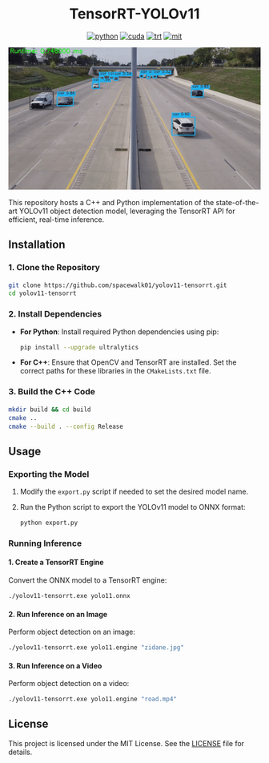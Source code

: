 <div align="center">

TensorRT-YOLOv11
===========================

[![python](https://img.shields.io/badge/python-3.10.12-green)](https://www.python.org/downloads/release/python-31012/)
[![cuda](https://img.shields.io/badge/cuda-11.6-green)](https://developer.nvidia.com/cuda-downloads)
[![trt](https://img.shields.io/badge/TRT-8.6-green)](https://developer.nvidia.com/tensorrt)
[![mit](https://img.shields.io/badge/license-MIT-blue)](https://github.com/spacewalk01/TensorRT-YOLOv9/tree/main?tab=MIT-1-ov-file#readme)

<div align="left">
<p align="center">
  <img src="result.gif" />
</p>
 
This repository hosts a C++ and Python implementation of the state-of-the-art YOLOv11 object detection model, leveraging the TensorRT API for efficient, real-time inference.


## Installation

### 1. Clone the Repository

```bash
git clone https://github.com/spacewalk01/yolov11-tensorrt.git
cd yolov11-tensorrt
```

### 2. Install Dependencies

- **For Python**:
  Install required Python dependencies using pip:
  
  ```bash
  pip install --upgrade ultralytics
  ```

- **For C++**:
  Ensure that OpenCV and TensorRT are installed. Set the correct paths for these libraries in the `CMakeLists.txt` file.

### 3. Build the C++ Code

```bash
mkdir build && cd build
cmake ..
cmake --build . --config Release
```

## Usage

### Exporting the Model

1. Modify the `export.py` script if needed to set the desired model name.
2. Run the Python script to export the YOLOv11 model to ONNX format:

   ```bash
   python export.py
   ```

### Running Inference

#### 1. Create a TensorRT Engine

Convert the ONNX model to a TensorRT engine:

```bash
./yolov11-tensorrt.exe yolo11.onnx
```

#### 2. Run Inference on an Image

Perform object detection on an image:

```bash
./yolov11-tensorrt.exe yolo11.engine "zidane.jpg"
```

#### 3. Run Inference on a Video

Perform object detection on a video:

```bash
./yolov11-tensorrt.exe yolo11.engine "road.mp4"
```

## License

This project is licensed under the MIT License. See the [LICENSE](LICENSE) file for details.
